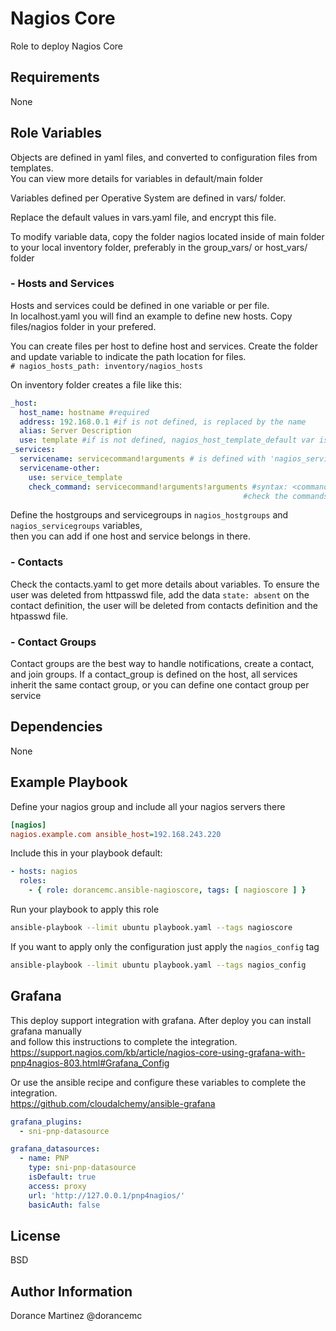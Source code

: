 Nagios Core
=========

Role to deploy Nagios Core

Requirements
------------

None

Role Variables
--------------

Objects are defined in yaml files, and converted to configuration files from templates.  
You can view more details for variables in default/main folder  

Variables defined per Operative System are defined in vars/ folder.  

Replace the default values in vars.yaml file, and encrypt this file.  

To modify variable data, copy the folder nagios located inside 
of main folder to your local inventory folder, preferably in the group_vars/ 
or host_vars/ folder

### - Hosts and Services
Hosts and services could be defined in one variable or per file.  
In localhost.yaml you will find an example to define new hosts.
Copy files/nagios folder in your prefered.

You can create files per host to define host and services. Create the folder 
and update variable to indicate the path location for files.  
`# nagios_hosts_path: inventory/nagios_hosts`

On inventory folder creates a file like this:
```yaml
_host:
  host_name: hostname #required
  address: 192.168.0.1 #if is not defined, is replaced by the name
  alias: Server Description
  use: template #if is not defined, nagios_host_template_default var is the default template
_services:
  servicename: servicecommand!arguments # is defined with 'nagios_service_template_default' as service template
  servicename-other: 
    use: service_template
    check_command: servicecommand!arguments!arguments #syntax: <command_name>!$ARG1$!$ARG2$
                                                    #check the commands.yaml file to validate the servicecommand and parameters

```

Define the hostgroups and servicegroups in `nagios_hostgroups` and `nagios_servicegroups` variables,  
then you can add if one host and service belongs in there.

### - Contacts
Check the contacts.yaml to get more details about variables.
To ensure the user was deleted from httpasswd file, add the data `state: absent` on the contact definition, 
the user will be deleted from contacts definition and the htpasswd file.

### - Contact Groups
Contact groups are the best way to handle notifications, create a contact, and join groups. 
If a contact_group is defined on the host, all services inherit the same contact group, 
or you can define one contact group per service

Dependencies
------------

None

Example Playbook
----------------

Define your nagios group and include all your nagios servers there
```ini
[nagios]
nagios.example.com ansible_host=192.168.243.220
```

Include this in your playbook default:

```yaml
- hosts: nagios
  roles:
    - { role: dorancemc.ansible-nagioscore, tags: [ nagioscore ] }
```

Run your playbook to apply this role
```bash
ansible-playbook --limit ubuntu playbook.yaml --tags nagioscore
```

If you want to apply only the configuration just apply the `nagios_config` tag 
```bash
ansible-playbook --limit ubuntu playbook.yaml --tags nagios_config
```

Grafana
-------

This deploy support integration with grafana. After deploy you can install grafana manually  
and follow this instructions to complete the integration.  
https://support.nagios.com/kb/article/nagios-core-using-grafana-with-pnp4nagios-803.html#Grafana_Config

Or use the ansible recipe and configure these variables to complete the integration.   
https://github.com/cloudalchemy/ansible-grafana

```yaml
grafana_plugins:
  - sni-pnp-datasource

grafana_datasources:
  - name: PNP
    type: sni-pnp-datasource
    isDefault: true
    access: proxy
    url: 'http://127.0.0.1/pnp4nagios/'
    basicAuth: false
```

License
-------

BSD

Author Information
------------------

Dorance Martinez @dorancemc
